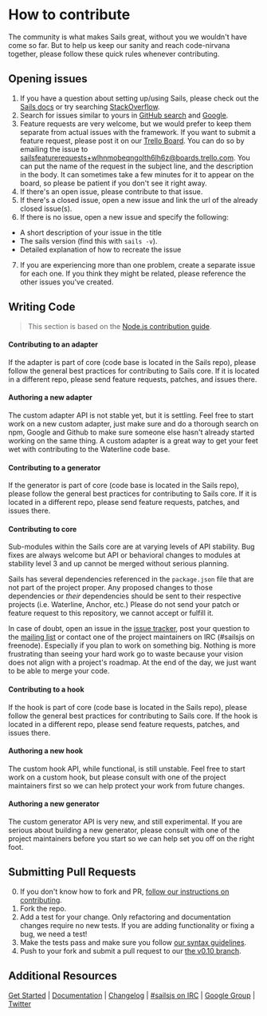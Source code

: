 # How to contribute
The community is what makes Sails great, without you we wouldn't have come so far. But to help us keep our sanity and reach code-nirvana together, please follow these quick rules whenever contributing.


## Opening issues
1. If you have a question about setting up/using Sails, please check out the [Sails docs](http://sailsjs.org/#!documentation) or try searching  [StackOverflow](http://stackoverflow.com/questions/tagged/sails.js).
2. Search for issues similar to yours in [GitHub search](https://github.com/balderdashy/sails/search?type=Issues) and [Google](https://www.google.nl/search?q=sails+js). 
3. Feature requests are very welcome, but we would prefer to keep them separate from actual issues with the framework. If you want to submit a feature request, please post it on our [Trello Board](https://trello.com/b/cGzNVE0b/sails-js-feature-requests). You can do so by emailing the issue to sailsfeaturerequests+wlhnmobeqngolth6lh6z@boards.trello.com. You can put the name of the request in the subject line, and the description in the body. It can sometimes take a few minutes for it to appear on the board, so please be patient if you don't see it right away.
4. If there's an open issue, please contribute to that issue.
5. If there's a closed issue, open a new issue and link the url of the already closed issue(s).
6. If there is no issue, open a new issue and specify the following:
  - A short description of your issue in the title
  - The sails version (find this with ````sails -v````).
  - Detailed explanation of how to recreate the issue
7. If you are experiencing more than one problem, create a separate issue for each one. If you think they might be related, please reference the other issues you've created.


## Writing Code

> This section is based on the [Node.js contribution guide](https://github.com/joyent/node/blob/master/CONTRIBUTING.md#contributing).


#### Contributing to an adapter

If the adapter is part of core (code base is located in the Sails repo), please follow the general best practices for contributing to Sails core.  If it is located in a different repo, please send feature requests, patches, and issues there.

#### Authoring a new adapter

The custom adapter API is not stable yet, but it is settling.  Feel free to start work on a new custom adapter, just make sure and do a thorough search on npm, Google and Github to make sure someone else hasn't already started working on the same thing.  A custom adapter is a great way to get your feet wet with contributing to the Waterline code base.

#### Contributing to a generator

If the generator is part of core (code base is located in the Sails repo), please follow the general best practices for contributing to Sails core.  If it is located in a different repo, please send feature requests, patches, and issues there.


#### Contributing to core

Sub-modules within the Sails core are at varying levels of API stability. Bug fixes are always welcome but API or behavioral changes to modules at stability level 3 and up cannot be merged without serious planning.

Sails has several dependencies referenced in the `package.json` file that are not part of the project proper. Any proposed changes to those dependencies or _their_ dependencies should be sent to their respective projects (i.e. Waterline, Anchor, etc.) Please do not send your patch or feature request to this repository, we cannot accept or fulfill it.

In case of doubt, open an issue in the [issue tracker](), post your question to the [mailing list]() or contact one of the project maintainers on IRC (#sailsjs on freenode).  Especially if you plan to work on something big. Nothing is more frustrating than seeing your hard work go to waste because your vision does not align with a project's roadmap.  At the end of the day, we just want to be able to merge your code.

#### Contributing to a hook

If the hook is part of core (code base is located in the Sails repo), please follow the general best practices for contributing to Sails core.  If the hook is located in a different repo, please send feature requests, patches, and issues there.

#### Authoring a new hook

The custom hook API, while functional, is still unstable.  Feel free to start work on a custom hook, but please consult with one of the project maintainers first so we can help protect your work from future changes.

#### Authoring a new generator

The custom generator API is very new, and still experimental.  If you are serious about building a new generator, please consult with one of the project maintainers before you start so we can help set you off on the right foot.



## Submitting Pull Requests
0. If you don't know how to fork and PR, [follow our instructions on contributing](https://github.com/balderdashy/sails-docs/blob/0.9/Contributing-to-Sails.md).
1. Fork the repo.
2. Add a test for your change. Only refactoring and documentation changes require no new tests. If you are adding functionality or fixing a bug, we need a test!
4. Make the tests pass and make sure you follow [our syntax guidelines](https://github.com/balderdashy/sails/blob/master/.jshintrc).
5. Push to your fork and submit a pull request to our [the v0.10 branch](https://github.com/balderdashy/sails/tree/v0.10).


## Additional Resources
[Get Started](http://sailsjs.org/#!getStarted) | [Documentation](http://sailsjs.org/#!documentation) | [Changelog](https://github.com/balderdashy/sails/wiki/Changelog) | [#sailsjs on IRC](http://webchat.freenode.net/) | [Google Group](https://groups.google.com/forum/?fromgroups#!forum/sailsjs) | [Twitter](http://twitter.com/sailsjs)
